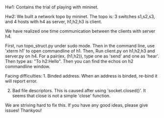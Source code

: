 Hw1: Contains the trial of playing with mininet.

Hw2: We built a network topo by mininet. The topo is: 3 switches s1,s2,s3, and 4 hosts with h4 as server, h1,h2,h3 is client.
    
We have realized one time communication between the clients with server h4. 

First, run topo_struct.py under sudo mode. Then in the command line, use 'xterm h1' to open commandline of h1. Then, Run client.py on h1,h2,h3 and server.py
on h4. For a pair(ex, (h1,h2)), type one as 'send' and one as 'hear'. Then type as: "To h2:Hello". Then you can find the echos on h2 commandline window.

Facing difficulties: 1. Binded address. When an address is binded, re-bind it will report error.

2. Bad file descriptors. This is caused after using 'socket.closed()'. It seems that close is not a simple 'close' function.

We are striving hard to fix this. If you have any good ideas, please give issues! Thankyou!
